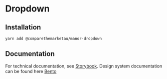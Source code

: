 # Dropdown

## Installation

`yarn add @comparethemarketau/manor-dropdown`


## Documentation

For technical documentation, see [Storybook](https://services.dev.comparethemarket.cloud/manor/?path=/docs/components-dropdown--dropdown).
Design system documentation can be found here [Bento](https://zeroheight.com/9942937b5/p/40e960-dropdown/b/97d6bd)
